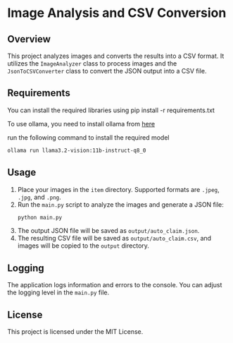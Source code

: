 # Image Analysis and CSV Conversion

## Overview
This project analyzes images and converts the results into a CSV format. It utilizes the `ImageAnalyzer` class to process images and the `JsonToCSVConverter` class to convert the JSON output into a CSV file.

## Requirements
You can install the required libraries using pip install -r requirements.txt

To use ollama, you need to install ollama from [here](https://ollama.com/)

run the following command to install the required model
```bash
ollama run llama3.2-vision:11b-instruct-q8_0
```
## Usage
1. Place your images in the `item` directory. Supported formats are `.jpeg`, `.jpg`, and `.png`.
2. Run the `main.py` script to analyze the images and generate a JSON file:
   ```bash
   python main.py
   ```
3. The output JSON file will be saved as `output/auto_claim.json`.
4. The resulting CSV file will be saved as `output/auto_claim.csv`, and images will be copied to the `output` directory.

## Logging
The application logs information and errors to the console. You can adjust the logging level in the `main.py` file.

## License
This project is licensed under the MIT License.

